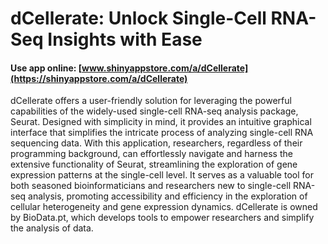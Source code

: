 
# dCellerate: Unlock Single-Cell RNA-Seq Insights with Ease

#### Use app online: __[www.shinyappstore.com/a/dCellerate](https://shinyappstore.com/a/dCellerate)__

dCellerate offers a user-friendly solution for leveraging the powerful capabilities of the widely-used single-cell RNA-seq analysis package, Seurat. Designed with simplicity in mind, it provides an intuitive graphical interface that simplifies the intricate process of analyzing single-cell RNA sequencing data. With this application, researchers, regardless of their programming background, can effortlessly navigate and harness the extensive functionality of Seurat, streamlining the exploration of gene expression patterns at the single-cell level. It serves as a valuable tool for both seasoned bioinformaticians and researchers new to single-cell RNA-seq analysis, promoting accessibility and efficiency in the exploration of cellular heterogeneity and gene expression dynamics. dCellerate is owned by BioData.pt, which develops tools to empower researchers and simplify the analysis of data.
